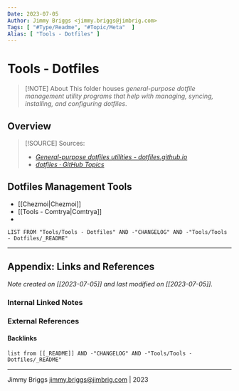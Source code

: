 ```yaml
---
Date: 2023-07-05
Author: Jimmy Briggs <jimmy.briggs@jimbrig.com>
Tags: [ "#Type/Readme", "#Topic/Meta"  ]
Alias: [ "Tools - Dotfiles" ]
---
```


# Tools - Dotfiles

> [!NOTE] About
> This folder houses *general-purpose dotfile management utility programs that help with managing, syncing, installing, and configuring dotfiles*.

## Overview

> [!SOURCE] Sources:
> - *[General-purpose dotfiles utilities - dotfiles.github.io](https://dotfiles.github.io/utilities/)*
> - *[dotfiles · GitHub Topics](https://github.com/topics/dotfiles)*


## Dotfiles Management Tools

- [[Chezmoi|Chezmoi]]
- [[Tools - Comtrya|Comtrya]]
- 

```dataview
LIST FROM "Tools/Tools - Dotfiles" AND -"CHANGELOG" AND -"Tools/Tools - Dotfiles/_README"
```

***

## Appendix: Links and References

*Note created on [[2023-07-05]] and last modified on [[2023-07-05]].*

### Internal Linked Notes

### External References

#### Backlinks

```dataview
list from [[_README]] AND -"CHANGELOG" AND -"Tools/Tools - Dotfiles/_README"
```


***

Jimmy Briggs <jimmy.briggs@jimbrig.com> | 2023

